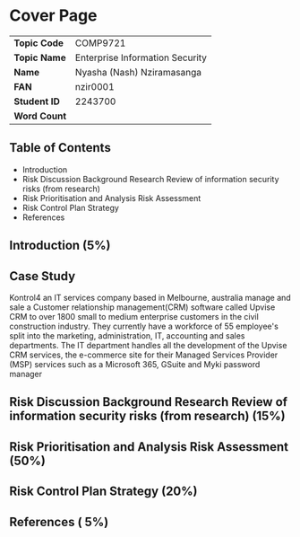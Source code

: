 # Cover Page

|                |                                 |
| -------------- | ------------------------------- |
| **Topic Code** | COMP9721                        |
| **Topic Name** | Enterprise Information Security |
| **Name**       | Nyasha (Nash) Nziramasanga      |
| **FAN**        | nzir0001                        |
| **Student ID** | 2243700                         |
| **Word Count** |                                 |

## Table of Contents

- Introduction
- Risk Discussion Background Research Review of information security risks (from research)
- Risk Prioritisation and Analysis Risk Assessment
- Risk Control Plan Strategy
- References

## Introduction (5%)

## Case Study

Kontrol4 an IT services company based in Melbourne, australia manage and sale a Customer relationship management(CRM) software called Upvise CRM to over 1800 small to medium enterprise customers in the civil construction industry. They currently have a workforce of 55 employee's split into the marketing, administration, IT, accounting and sales departments. The IT department handles all the development of the Upvise CRM services, the e-commerce site for their Managed Services Provider (MSP) services such as a Microsoft 365, GSuite and Myki password manager

## Risk Discussion Background Research Review of information security risks (from research) (15%)

## Risk Prioritisation and Analysis Risk Assessment (50%)

## Risk Control Plan Strategy (20%)

## References ( 5%)
